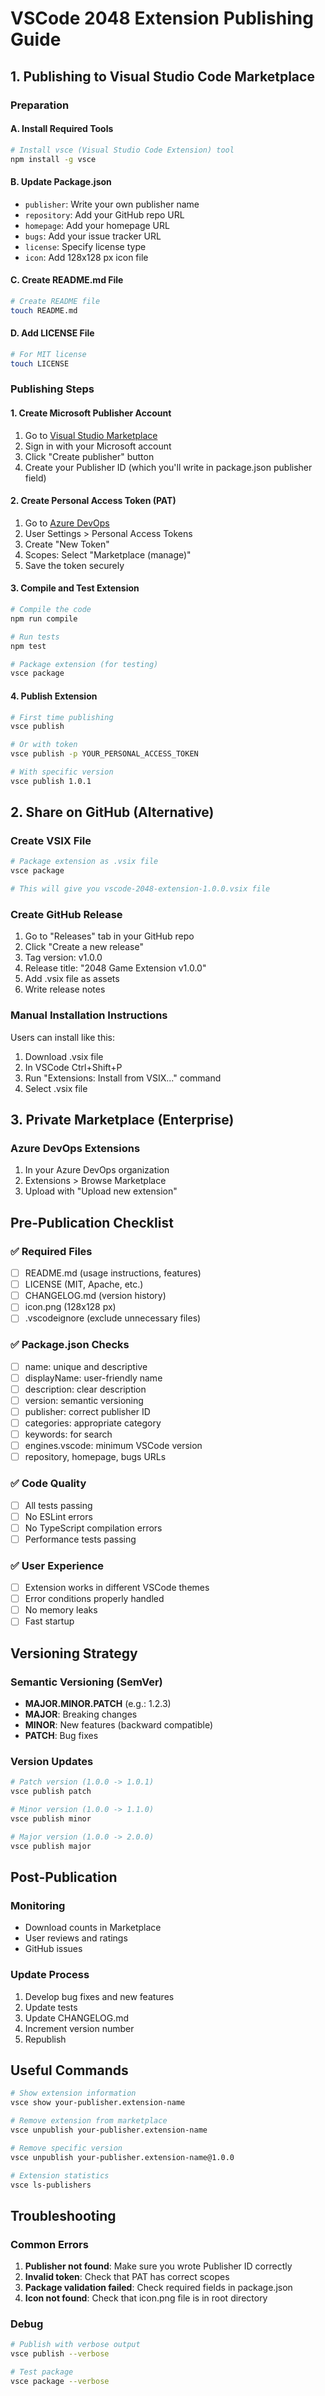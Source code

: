 # VSCode 2048 Extension Publishing Guide

## 1. Publishing to Visual Studio Code Marketplace

### Preparation

#### A. Install Required Tools
```bash
# Install vsce (Visual Studio Code Extension) tool
npm install -g vsce
```

#### B. Update Package.json
- `publisher`: Write your own publisher name
- `repository`: Add your GitHub repo URL
- `homepage`: Add your homepage URL
- `bugs`: Add your issue tracker URL
- `license`: Specify license type
- `icon`: Add 128x128 px icon file

#### C. Create README.md File
```bash
# Create README file
touch README.md
```

#### D. Add LICENSE File
```bash
# For MIT license
touch LICENSE
```

### Publishing Steps

#### 1. Create Microsoft Publisher Account
1. Go to [Visual Studio Marketplace](https://marketplace.visualstudio.com/manage)
2. Sign in with your Microsoft account
3. Click "Create publisher" button
4. Create your Publisher ID (which you'll write in package.json publisher field)

#### 2. Create Personal Access Token (PAT)
1. Go to [Azure DevOps](https://dev.azure.com)
2. User Settings > Personal Access Tokens
3. Create "New Token"
4. Scopes: Select "Marketplace (manage)"
5. Save the token securely

#### 3. Compile and Test Extension
```bash
# Compile the code
npm run compile

# Run tests
npm test

# Package extension (for testing)
vsce package
```

#### 4. Publish Extension
```bash
# First time publishing
vsce publish

# Or with token
vsce publish -p YOUR_PERSONAL_ACCESS_TOKEN

# With specific version
vsce publish 1.0.1
```

## 2. Share on GitHub (Alternative)

### Create VSIX File
```bash
# Package extension as .vsix file
vsce package

# This will give you vscode-2048-extension-1.0.0.vsix file
```

### Create GitHub Release
1. Go to "Releases" tab in your GitHub repo
2. Click "Create a new release"
3. Tag version: v1.0.0
4. Release title: "2048 Game Extension v1.0.0"
5. Add .vsix file as assets
6. Write release notes

### Manual Installation Instructions
Users can install like this:
1. Download .vsix file
2. In VSCode Ctrl+Shift+P
3. Run "Extensions: Install from VSIX..." command
4. Select .vsix file

## 3. Private Marketplace (Enterprise)

### Azure DevOps Extensions
1. In your Azure DevOps organization
2. Extensions > Browse Marketplace
3. Upload with "Upload new extension"

## Pre-Publication Checklist

### ✅ Required Files
- [ ] README.md (usage instructions, features)
- [ ] LICENSE (MIT, Apache, etc.)
- [ ] CHANGELOG.md (version history)
- [ ] icon.png (128x128 px)
- [ ] .vscodeignore (exclude unnecessary files)

### ✅ Package.json Checks
- [ ] name: unique and descriptive
- [ ] displayName: user-friendly name
- [ ] description: clear description
- [ ] version: semantic versioning
- [ ] publisher: correct publisher ID
- [ ] categories: appropriate category
- [ ] keywords: for search
- [ ] engines.vscode: minimum VSCode version
- [ ] repository, homepage, bugs URLs

### ✅ Code Quality
- [ ] All tests passing
- [ ] No ESLint errors
- [ ] No TypeScript compilation errors
- [ ] Performance tests passing

### ✅ User Experience
- [ ] Extension works in different VSCode themes
- [ ] Error conditions properly handled
- [ ] No memory leaks
- [ ] Fast startup

## Versioning Strategy

### Semantic Versioning (SemVer)
- **MAJOR.MINOR.PATCH** (e.g.: 1.2.3)
- **MAJOR**: Breaking changes
- **MINOR**: New features (backward compatible)
- **PATCH**: Bug fixes

### Version Updates
```bash
# Patch version (1.0.0 -> 1.0.1)
vsce publish patch

# Minor version (1.0.0 -> 1.1.0)
vsce publish minor

# Major version (1.0.0 -> 2.0.0)
vsce publish major
```

## Post-Publication

### Monitoring
- Download counts in Marketplace
- User reviews and ratings
- GitHub issues

### Update Process
1. Develop bug fixes and new features
2. Update tests
3. Update CHANGELOG.md
4. Increment version number
5. Republish

## Useful Commands

```bash
# Show extension information
vsce show your-publisher.extension-name

# Remove extension from marketplace
vsce unpublish your-publisher.extension-name

# Remove specific version
vsce unpublish your-publisher.extension-name@1.0.0

# Extension statistics
vsce ls-publishers
```

## Troubleshooting

### Common Errors
1. **Publisher not found**: Make sure you wrote Publisher ID correctly
2. **Invalid token**: Check that PAT has correct scopes
3. **Package validation failed**: Check required fields in package.json
4. **Icon not found**: Check that icon.png file is in root directory

### Debug
```bash
# Publish with verbose output
vsce publish --verbose

# Test package
vsce package --verbose
```